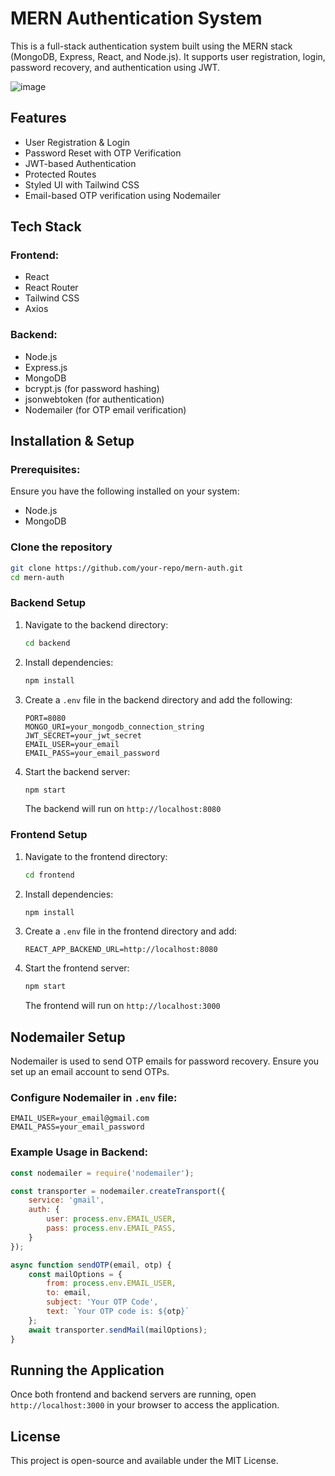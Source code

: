 # MERN Authentication System

This is a full-stack authentication system built using the MERN stack (MongoDB, Express, React, and Node.js). It supports user registration, login, password recovery, and authentication using JWT.

![image](https://github.com/user-attachments/assets/92cd35c9-cc65-424c-8b46-3dfc338c33b5)

## Features
- User Registration & Login
- Password Reset with OTP Verification
- JWT-based Authentication
- Protected Routes
- Styled UI with Tailwind CSS
- Email-based OTP verification using Nodemailer

## Tech Stack
### Frontend:
- React
- React Router
- Tailwind CSS
- Axios

### Backend:
- Node.js
- Express.js
- MongoDB
- bcrypt.js (for password hashing)
- jsonwebtoken (for authentication)
- Nodemailer (for OTP email verification)

## Installation & Setup

### Prerequisites:
Ensure you have the following installed on your system:
- Node.js
- MongoDB

### Clone the repository
```sh
git clone https://github.com/your-repo/mern-auth.git
cd mern-auth
```

### Backend Setup
1. Navigate to the backend directory:
   ```sh
   cd backend
   ```
2. Install dependencies:
   ```sh
   npm install
   ```
3. Create a `.env` file in the backend directory and add the following:
   ```env
   PORT=8080
   MONGO_URI=your_mongodb_connection_string
   JWT_SECRET=your_jwt_secret
   EMAIL_USER=your_email
   EMAIL_PASS=your_email_password
   ```
4. Start the backend server:
   ```sh
   npm start
   ```
   The backend will run on `http://localhost:8080`

### Frontend Setup
1. Navigate to the frontend directory:
   ```sh
   cd frontend
   ```
2. Install dependencies:
   ```sh
   npm install
   ```
3. Create a `.env` file in the frontend directory and add:
   ```env
   REACT_APP_BACKEND_URL=http://localhost:8080
   ```
4. Start the frontend server:
   ```sh
   npm start
   ```
   The frontend will run on `http://localhost:3000`

## Nodemailer Setup
Nodemailer is used to send OTP emails for password recovery. Ensure you set up an email account to send OTPs.

### Configure Nodemailer in `.env` file:
```env
EMAIL_USER=your_email@gmail.com
EMAIL_PASS=your_email_password
```

### Example Usage in Backend:
```javascript
const nodemailer = require('nodemailer');

const transporter = nodemailer.createTransport({
    service: 'gmail',
    auth: {
        user: process.env.EMAIL_USER,
        pass: process.env.EMAIL_PASS,
    }
});

async function sendOTP(email, otp) {
    const mailOptions = {
        from: process.env.EMAIL_USER,
        to: email,
        subject: 'Your OTP Code',
        text: `Your OTP code is: ${otp}`
    };
    await transporter.sendMail(mailOptions);
}
```

## Running the Application
Once both frontend and backend servers are running, open `http://localhost:3000` in your browser to access the application.

## License
This project is open-source and available under the MIT License.

